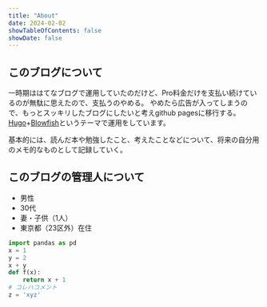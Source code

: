 ```yaml
---
title: "About"
date: 2024-02-02
showTableOfContents: false
showDate: false
---
```


## このブログについて

一時期ははてなブログで運用していたのだけど、Pro料金だけを支払い続けているのが無駄に思えたので、支払うのやめる。
やめたら広告が入ってしまうので、もっとスッキリしたブログにしたいと考えgithub pagesに移行する。
[Hugo](https://gohugo.io/)+[Blowfish](https://blowfish.page/docs/)というテーマで運用をしています。

基本的には、読んだ本や勉強したこと、考えたことなどについて、将来の自分用のメモ的なものとして記録していく。


## このブログの管理人について

- 男性
- 30代
- 妻・子供（1人）
- 東京都（23区外）在住






```python
import pandas as pd
x = 1
y = 2
x + y
def f(x):
    return x + 1
# コレハコメント
z = 'xyz'

```